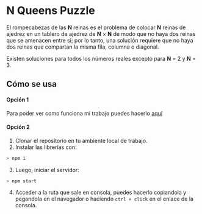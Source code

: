 # N Queens Puzzle

El rompecabezas de las **N** reinas es el problema de colocar **N** reinas de ajedrez en un tablero de ajedrez de **N** × **N** de modo que no haya dos reinas que se amenacen entre sí; por lo tanto, una solución requiere que no haya dos reinas que compartan la misma fila, columna o diagonal.

Existen soluciones para todos los números reales excepto para **N** = 2 y **N** = 3.

## Cómo se usa

#### Opción 1

Para poder ver como funciona mi trabajo puedes hacerlo [aquí](https://jacobpalomo.github.io/n-queens-puzzle)

#### Opción 2

1. Clonar el repositorio en tu ambiente local de trabajo.
2. Instalar las librerías con:

```bash
> npm i
```

3. Luego, iniciar el servidor:

```bash
> npm start
```

4. Acceder a la ruta que sale en consola, puedes hacerlo copiandola y pegandola en el navegador o haciendo `ctrl + click` en el enlace de la consola.
